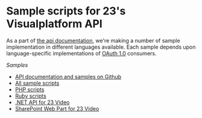 # Sample scripts for 23's Visualplatform API

As a part of [the api documentation](http://community.23video.com/api), we're making a number of sample implementation in different languages available. Each sample depends upon language-specific implementations of [OAuth 1.0](http://oauth.net) consumers.


*Samples*

* [API documentation and samples on Github](http://github.com/23/DeveloperDocumentation)
* [All sample scripts](http://github.com/23/DeveloperDocumentation/tree/master/lib/)
* [PHP scripts](http://github.com/23/DeveloperDocumentation/tree/master/lib/php/)
* [Ruby scripts](http://github.com/23/DeveloperDocumentation/tree/master/lib/ruby/)
* [.NET API for 23 Video](http://github.com/23/23-api-dotnet)
* [SharePoint Web Part for 23 Video](http://github.com/23/23-video-for-sharepoint)

